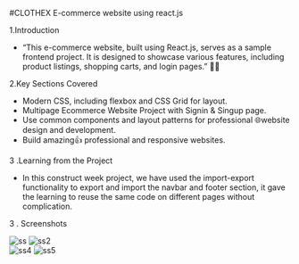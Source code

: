 #CLOTHEX E-commerce website  using react.js


1.Introduction

 - “This e-commerce website, built using React.js, serves as a sample frontend project. It is designed to showcase  various features, including product listings, shopping carts, and login pages.” 🛒🌟
  
2.Key Sections Covered

- Modern CSS, including flexbox and CSS Grid for layout.<br>
- Multipage Ecommerce Website Project with Signin & Singup page.<br>
- Use common components and layout patterns for professional 🌐website design and development.<br>
- Build amazing👍 professional and responsive websites.<br>


3 .Learning from the Project

- In this construct week project, we have used the import-export functionality to export and import the navbar and footer section, it gave the learning to reuse the same code on different pages without complication.

3 . Screenshots

![ss](https://github.com/Rahul02M/CLOTHEX-E-commerce-website/assets/133855195/a93bbbd3-667a-4ee9-bf4e-88fe4dac9c76)      ![ss2](https://github.com/Rahul02M/CLOTHEX-E-commerce-website/assets/133855195/1c4a8757-7992-4f2a-8cfd-199767e56c8f) <br>
![ss4](https://github.com/Rahul02M/CLOTHEX-E-commerce-website/assets/133855195/46aa2e92-06f4-4fdb-80d7-976892023dd2)           ![ss5](https://github.com/Rahul02M/CLOTHEX-E-commerce-website/assets/133855195/6187f1c8-a598-47f7-afd1-312b6d28fe85)



